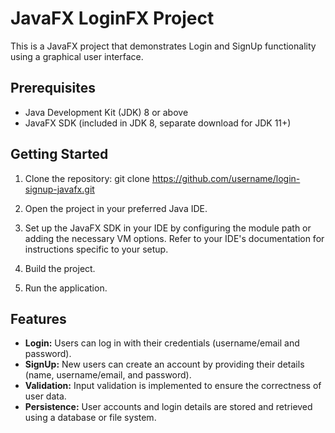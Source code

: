 # JavaFX LoginFX Project

This is a JavaFX project that demonstrates Login and SignUp functionality using a graphical user interface.

## Prerequisites

- Java Development Kit (JDK) 8 or above
- JavaFX SDK (included in JDK 8, separate download for JDK 11+)

## Getting Started

1. Clone the repository: git clone https://github.com/username/login-signup-javafx.git

2. Open the project in your preferred Java IDE.

3. Set up the JavaFX SDK in your IDE by configuring the module path or adding the necessary VM options. Refer to your IDE's documentation for instructions specific to your setup.

4. Build the project.

5. Run the application.

## Features

- **Login:** Users can log in with their credentials (username/email and password).
- **SignUp:** New users can create an account by providing their details (name, username/email, and password).
- **Validation:** Input validation is implemented to ensure the correctness of user data.
- **Persistence:** User accounts and login details are stored and retrieved using a database or file system.
